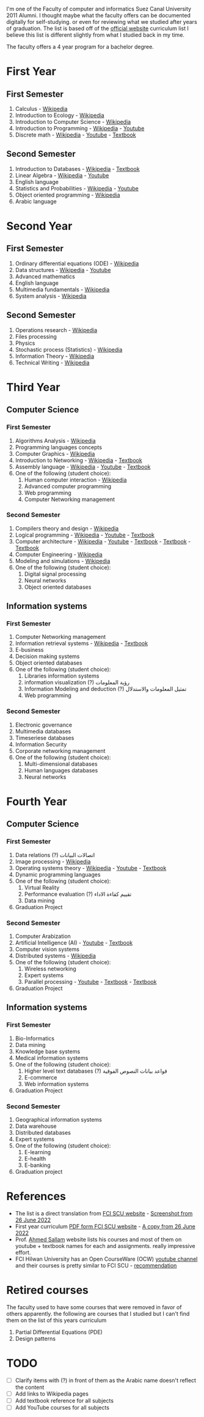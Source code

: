 I'm one of the Faculty of computer and informatics Suez Canal University 2011 Alumni. I thought maybe what the faculty offers can be documented digitally for self-studying. or even for reviewing what we studied after years of graduation. The list is based off of the [official website](http://ci.suez.edu.eg/edulife.html) curriculum list I believe this list is different slightly from what I studied back in my time.

The faculty offers a 4 year program for a bachelor degree.

# First Year
## First Semester

1. Calculus - [Wikipedia](https://en.wikipedia.org/wiki/Calculus)
1. Introduction to Ecology - [Wikipedia](https://en.wikipedia.org/wiki/Ecology)
1. Introduction to Computer Science - [Wikipedia](https://en.wikipedia.org/wiki/Computer_science)
1. Introduction to Programming - [Wikipedia](https://en.wikipedia.org/wiki/Computer_programming) - [Youtube](https://www.youtube.com/playlist?list=PLMm8EjqH1EFXI8wByY0umF_DQON2S9uws)
1. Discrete math - [Wikipedia](https://en.wikipedia.org/wiki/Discrete_mathematics) - [Youtube](https://www.youtube.com/watch?v=QWDXTJCe3yo&list=PLoK2Lr1miEm_WKBBBHUQJRXaumduqkM4S) - [Textbook](https://www.amazon.de/-/en/Discrete-Mathematics-Applications-Kenneth-Hardback/dp/0073312711)

## Second Semester

1. Introduction to Databases - [Wikipedia](https://en.wikipedia.org/wiki/Database) - [Textbook](https://www.amazon.de/-/en/Ramez-Elmasri/dp/0321122267)
1. Linear Algebra - [Wikipedia](https://en.wikipedia.org/wiki/Linear_algebra) - [Youtube](https://www.youtube.com/watch?v=chbEYssggDE&list=PLoK2Lr1miEm9kxNtClv6c-hsW0QEmskut)
1. English language
1. Statistics and Probabilities - [Wikipedia](https://en.wikipedia.org/wiki/Statistics) - [Youtube](https://www.youtube.com/watch?v=l3DCBn2gkZs&list=PL158D091D26F47358)
1. Object oriented programming - [Wikipedia](https://en.wikipedia.org/wiki/Object-oriented_programming)
1. Arabic language

# Second Year
## First Semester

1. Ordinary differential equations (ODE) - [Wikipedia](https://en.wikipedia.org/wiki/Ordinary_differential_equation)
1. Data structures - [Wikipedia](https://en.wikipedia.org/wiki/Data_structure) - [Youtube](https://www.youtube.com/watch?v=cGgzFPRLl4o&list=PLoK2Lr1miEm-5zCzKE8siQezj9rvQlnca)
1. Advanced mathematics
1. English language
1. Multimedia fundamentals - [Wikipedia](https://en.wikipedia.org/wiki/Multimedia)
1. System analysis - [Wikipedia](https://en.wikipedia.org/wiki/Systems_analysis)

## Second Semester

1. Operations research - [Wikipedia](https://en.wikipedia.org/wiki/Operations_research)
1. Files processing
1. Physics
1. Stochastic process (Statistics) - [Wikipedia](https://en.wikipedia.org/wiki/Stochastic_process)
1. Information Theory - [Wikipedia](https://en.wikipedia.org/wiki/Information_theory)
1. Technical Writing - [Wikipedia](https://en.wikipedia.org/wiki/Technical_writing)

# Third Year

## Computer Science

### First Semester

1. Algorithms Analysis - [Wikipedia](https://en.wikipedia.org/wiki/Analysis_of_algorithms)
1. Programming languages concepts 
1. Computer Graphics - [Wikipedia](https://en.wikipedia.org/wiki/Computer_graphics_(computer_science))
1. Introduction to Networking - [Wikipedia](https://en.wikipedia.org/wiki/Computer_network) - [Textbook](https://www.amazon.com/Computer-Networking-Top-Down-Approach-6th/dp/0132856204)
1. Assembly language - [Wikipedia](https://en.wikipedia.org/wiki/Assembly_language) - [Youtube](https://www.youtube.com/playlist?list=PLMm8EjqH1EFVodghdDWaAuHkHqj-nJ0bN) - [Textbook](https://www.amazon.de/Assembly-Language-Processors-sixth-Irvine/dp/B00DS8ZII0)
1. One of the following (student choice):
    1. Human computer interaction - [Wikipedia](https://en.wikipedia.org/wiki/Human%E2%80%93computer_interaction)
    1. Advanced computer programming
    1. Web programming
    1. Computer Networking management

### Second Semester

1. Compilers theory and design - [Wikipedia](https://en.wikipedia.org/wiki/Compiler)
1. Logical programming - [Wikipedia](https://en.wikipedia.org/wiki/Logic_programming) - [Youtube](https://www.youtube.com/playlist?list=PLMm8EjqH1EFW9Faldu6D6Uh2j1EWWaTYe) - [Textbook](https://www.amazon.de/-/en/William-F-Clocksin-Christopher-Mellish/dp/B003UUCQLS)
1. Computer architecture - [Wikipedia](https://en.wikipedia.org/wiki/Computer_architecture) - [Youtube](https://www.youtube.com/playlist?list=PLMm8EjqH1EFVEVWSiBdCoBEJHffjHUScZ) - [Textbook](https://www.amazon.com/Computer-Organization-Architecture-Designing-Performance/dp/0136073735) - [Textbook](https://www.amazon.com/Introduction-Computing-Systems-Gates-Beyond/dp/0072467509) - [Textbook](https://www.amazon.de/-/en/David-Patterson/dp/0124077269)
1. Computer Engineering - [Wikipedia](https://en.wikipedia.org/wiki/Computer_engineering)
1. Modeling and simulations - [Wikipedia](https://en.wikipedia.org/wiki/Modeling_and_simulation)
1. One of the following (student choice):
    1. Digital signal processing
    1. Neural networks
    1. Object oriented databases
    
## Information systems

### First Semester

1. Computer Networking management
1. Information retrieval systems - [Wikipedia](https://en.wikipedia.org/wiki/Information_retrieval) - [Textbook](https://www.amazon.de/Introduction-Information-Retrieval-Christopher-2008-07-07/dp/B007YZYOXI)
1. E-business
1. Decision making systems
1. Object oriented databases
1. One of the following (student choice):
    1. Libraries information systems
    1. information visualization (?) رؤية المعلومات
    1. Information Modeling and deduction (?) تمثيل المعلومات والاستدلال
    1. Web programming

### Second Semester

1. Electronic governance
1. Multimedia databases
1. Timeseriese databases
1. Information Security
1. Corporate networking management
1. One of the following (student choice):
    1. Multi-dimensional databases
    1. Human languages databases
    1. Neural networks

# Fourth Year

## Computer Science

### First Semester

1. Data relations (?) اتصالات البيانات
1. Image processing - [Wikipedia](https://en.wikipedia.org/wiki/Digital_image_processing)
1. Operating systems theory - [Wikipedia](https://en.wikipedia.org/wiki/Operating_system) - [Youtube](https://www.youtube.com/playlist?list=PLMm8EjqH1EFV-jECqtMxeVMDoVkV_kJDY) - [Textbook](https://www.amazon.com/Operating-System-Concepts-Binder-Version/dp/1118129385)
1. Dynamic programming languages
1. One of the following (student choice):
    1. Virtual Reality
    1. Performance evaluation (?) تقييم كقاءة الاداء
    1. Data mining
1. Graduation Project

### Second Semester

1. Computer Arabization
1. Artificial Intelligence (AI) - [Youtube](https://www.youtube.com/playlist?list=PLMm8EjqH1EFVR5O5wZCAy9x9mautNuxI6) - [Textbook](https://www.amazon.com/Artificial-Intelligence-Modern-Approach-3rd/dp/0136042597)
1. Computer vision systems
1. Distributed systems - [Wikipedia](https://en.wikipedia.org/wiki/Distributed_computing)
1. One of the following (student choice):
    1. Wireless networking
    1. Expert systems
    1. Parallel processing - [Youtube](https://www.youtube.com/playlist?list=PLMm8EjqH1EFWVUt0FVVWM3_qEpa8MX4ZY) - [Textbook](https://www.amazon.de/Programming-Massively-Parallel-Processors-Hands/dp/0128119861) - [Textbook](https://www.amazon.com/CUDA-Example-Introduction-General-Purpose-Programming/dp/0131387685)
1. Graduation Project

## Information systems

### First Semester

1. Bio-Informatics
1. Data mining
1. Knowledge base systems
1. Medical information systems
1. One of the following (student choice):
    1. Higher level text databases (?) قواعد بيانات النصوص الفوقية
    1. E-commerce
    1. Web information systems
 1. Graduation Project

### Second Semester

1. Geographical information systems
1. Data warehouse
1. Distributed databases
1. Expert systems
1. One of the following (student choice):
    1. E-learning
    1. E-health
    1. E-banking
1. Graduation project

# References

- The list is a direct translation from [FCI SCU website](http://ci.suez.edu.eg/edulife.html) - [Screenshot from 26 June 2022](/public/8fc5d0b9e8917e6b0349c2849b1e91925986a503671c143e558c6203ee5bb901.png)
- First year curriculum [PDF form FCI SCU website](http://ci.suez.edu.eg/fc1.pdf) -  [A copy from 26 June 2022](/public/f91b37991f4c37284e3505b15a65451ab86bea2843b76e3e4ceea537129bfdce.pdf)
- Prof. [Ahmed Sallam](https://sallamah.weebly.com/courses.html) website lists his courses and most of them on youtube + textbook names for each and assignments. really impressive effort.
- FCI Hilwan University has an Open CourseWare (OCW) [youtube channel](https://www.youtube.com/user/FCIHOCW) and their courses is pretty similar to FCI SCU - [recommendation](https://www.facebook.com/emad.elsaid.hamed/posts/pfbid02ZwARPaGa38Qch7KVGZD6m3Tzto5toGGNTc2VUoQf1Wi9rqc4ZPxGfJAjiRmCUFVel?comment_id=752316879551881&reply_comment_id=547724976830771)

# Retired courses

The faculty used to have some courses that were removed in favor of others apparently. the following are courses that I studied but I can't find them on the list of this years curriculum
1. Partial Differential Equations (PDE)
1. Design patterns

# TODO

- [ ] Clarify items with (?) in front of them as the Arabic name doesn't reflect the content
- [ ] Add links to Wikipedia pages
- [ ] Add textbook reference for all subjects
- [ ] Add YouTube courses for all subjects
